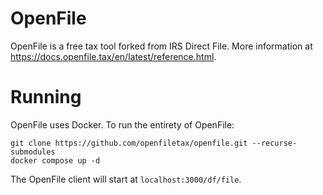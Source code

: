# OpenFile
OpenFile is a free tax tool forked from IRS Direct File. More information at https://docs.openfile.tax/en/latest/reference.html.

# Running
OpenFile uses Docker. To run the entirety of OpenFile:

```
git clone https://github.com/openfiletax/openfile.git --recurse-submodules
docker compose up -d
```

The OpenFile client will start at `localhost:3000/df/file`.